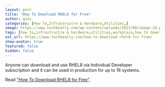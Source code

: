 ```yaml
---
layout: post
title: "How To Download RHEL8 for Free"
author: gini
categories: [How To,Infrastructre & Hardware,Utilities,]
image: https://www.techbeatly.com/wp-content/uploads/2021/08/image-10.png
tags: [how to,infrastructre & hardware,utilities,workplace,how to download rhel free,how to download rhel8 free,rhel free download,rhel8 free download,]
ext_url: https://www.techbeatly.com/how-to-download-rhel8-for-free/
show-avatar: true
featured: false
hidden: false
---
```


Anyone can download and use RHEL8 via Individual Developer subscription and it can be used in production for up to 16 systems. 

Read ["How To Download RHEL8 for Free"](https://www.techbeatly.com/how-to-download-rhel8-for-free/).